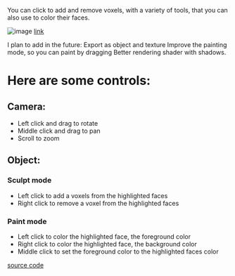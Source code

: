 You can click to add and remove voxels, with a variety of tools, that you can also use to color their faces.

![image](https://user-images.githubusercontent.com/66787043/226139708-499bd261-7b12-476b-96f2-455f04f4e59f.png)
[link](https://thiago099.github.io/voxel-modeler/)

I plan to add in the future:
Export as object and texture
Improve the painting mode, so you can paint by dragging
Better rendering shader with shadows.


# Here are some controls:

## Camera:
- Left click and drag to rotate
- Middle click and drag to pan
- Scroll to zoom
## Object:

### Sculpt mode
- Left click to add a voxels from the highlighted faces
- Right click to remove a voxel from the highlighted faces

### Paint mode
- Left click to color the highlighted face, the foreground color
- Right click to color the highlighted face, the background color
- Middle click to set the foreground color to the highlighted faces color


[source code](https://github.com/Thiago099/voxel-modeler/)
